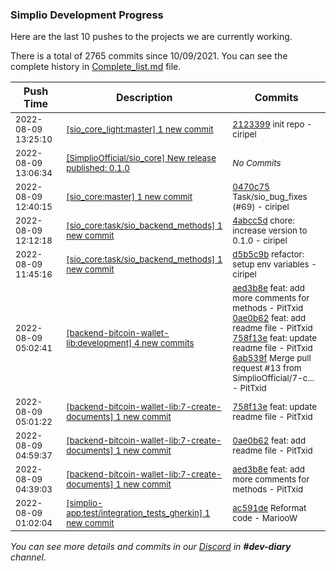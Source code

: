 
### Simplio Development Progress

Here are the last 10 pushes to the projects we are currently working.

There is a total of 2765 commits since 10/09/2021. You can see the complete history in
 [Complete_list.md](Complete_list.md) file.

| Push Time | Description | Commits |
| --- | --- | --- |
| <sub>2022-08-09 13:25:10</sub> | <sub>[[sio_core_light:master] 1 new commit](https://github.com/SimplioOfficial/sio_core_light/commit/2123399c6dd5d4934eee4e06d12dceff4ce8eb04)</sub> | <sub>[2123399](https://github.com/SimplioOfficial/sio_core_light/commit/2123399c6dd5d4934eee4e06d12dceff4ce8eb04) init repo - ciripel</sub> |
| <sub>2022-08-09 13:06:34</sub> | <sub>[[SimplioOfficial/sio_core] New release published: 0\.1\.0](https://github.com/SimplioOfficial/sio_core/releases/tag/0.1.0)</sub> | <sub>_No Commits_</sub> |
| <sub>2022-08-09 12:40:15</sub> | <sub>[[sio_core:master] 1 new commit](https://github.com/SimplioOfficial/sio_core/commit/0470c7544bd75881dd5b35fda80accb9a64d069e)</sub> | <sub>[0470c75](https://github.com/SimplioOfficial/sio_core/commit/0470c7544bd75881dd5b35fda80accb9a64d069e) Task/sio_bug_fixes (#69) - ciripel</sub> |
| <sub>2022-08-09 12:12:18</sub> | <sub>[[sio_core:task/sio\_backend\_methods] 1 new commit](https://github.com/SimplioOfficial/sio_core/commit/4abcc5d98264bb2034982c895207643322823e20)</sub> | <sub>[4abcc5d](https://github.com/SimplioOfficial/sio_core/commit/4abcc5d98264bb2034982c895207643322823e20) chore: increase version to 0.1.0 - ciripel</sub> |
| <sub>2022-08-09 11:45:16</sub> | <sub>[[sio_core:task/sio\_backend\_methods] 1 new commit](https://github.com/SimplioOfficial/sio_core/commit/d5b5c9b0ee0777a9d5e624bb755512f863eea515)</sub> | <sub>[d5b5c9b](https://github.com/SimplioOfficial/sio_core/commit/d5b5c9b0ee0777a9d5e624bb755512f863eea515) refactor: setup env variables - ciripel</sub> |
| <sub>2022-08-09 05:02:41</sub> | <sub>[[backend-bitcoin-wallet-lib:development] 4 new commits](https://github.com/SimplioOfficial/backend-bitcoin-wallet-lib/compare/794781ad331b...6ab539f8be8e)</sub> | <sub>[aed3b8e](https://github.com/SimplioOfficial/backend-bitcoin-wallet-lib/commit/aed3b8ed37f0c3b3ad119349c8883e956ed3240c) feat: add more comments for methods - PitTxid<br>[0ae0b62](https://github.com/SimplioOfficial/backend-bitcoin-wallet-lib/commit/0ae0b6296308d2d484cf0232369b7deb3faa9afa) feat: add readme file - PitTxid<br>[758f13e](https://github.com/SimplioOfficial/backend-bitcoin-wallet-lib/commit/758f13e29d629def13bd971ebe1c53f075c80e6b) feat: update readme file - PitTxid<br>[6ab539f](https://github.com/SimplioOfficial/backend-bitcoin-wallet-lib/commit/6ab539f8be8ebfa0b0e735e7ab7dbc21b81e7584) Merge pull request #13 from SimplioOfficial/7-c... - PitTxid</sub> |
| <sub>2022-08-09 05:01:22</sub> | <sub>[[backend-bitcoin-wallet-lib:7\-create\-documents] 1 new commit](https://github.com/SimplioOfficial/backend-bitcoin-wallet-lib/commit/758f13e29d629def13bd971ebe1c53f075c80e6b)</sub> | <sub>[758f13e](https://github.com/SimplioOfficial/backend-bitcoin-wallet-lib/commit/758f13e29d629def13bd971ebe1c53f075c80e6b) feat: update readme file - PitTxid</sub> |
| <sub>2022-08-09 04:59:37</sub> | <sub>[[backend-bitcoin-wallet-lib:7\-create\-documents] 1 new commit](https://github.com/SimplioOfficial/backend-bitcoin-wallet-lib/commit/0ae0b6296308d2d484cf0232369b7deb3faa9afa)</sub> | <sub>[0ae0b62](https://github.com/SimplioOfficial/backend-bitcoin-wallet-lib/commit/0ae0b6296308d2d484cf0232369b7deb3faa9afa) feat: add readme file - PitTxid</sub> |
| <sub>2022-08-09 04:39:03</sub> | <sub>[[backend-bitcoin-wallet-lib:7\-create\-documents] 1 new commit](https://github.com/SimplioOfficial/backend-bitcoin-wallet-lib/commit/aed3b8ed37f0c3b3ad119349c8883e956ed3240c)</sub> | <sub>[aed3b8e](https://github.com/SimplioOfficial/backend-bitcoin-wallet-lib/commit/aed3b8ed37f0c3b3ad119349c8883e956ed3240c) feat: add more comments for methods - PitTxid</sub> |
| <sub>2022-08-09 01:02:04</sub> | <sub>[[simplio-app:test/integration\_tests\_gherkin] 1 new commit](https://github.com/SimplioOfficial/simplio-app/commit/ac591de29a687e2a7b87f5cdfac37f9f0114553d)</sub> | <sub>[ac591de](https://github.com/SimplioOfficial/simplio-app/commit/ac591de29a687e2a7b87f5cdfac37f9f0114553d) Reformat code - MariooW</sub> |

_You can see more details and commits in our [Discord](https://discord.gg/aKhjuwZmdP) in **#dev-diary** channel._
